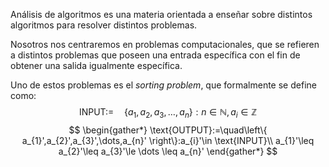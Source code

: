 Análisis de algoritmos es una materia orientada a enseñar sobre distintos algoritmos para resolver distintos problemas.

Nosotros nos centraremos en problemas computacionales, que se refieren a distintos problemas que poseen una entrada específica con el fin de obtener una salida igualmente específica.

Uno de estos problemas es el *sorting problem*, que formalmente se define como:
$$
\text{INPUT}:=\quad \left\{ a_{1},a_{2},a_{3},\dots,a_{n} \right\}:n\in\mathbb{N},a_{i}\in\mathbb{Z}
$$
$$
\begin{gather*}
\text{OUTPUT}:=\quad\left\{ a_{1}',a_{2}',a_{3}',\dots,a_{n}' \right\}:a_{i}'\in \text{INPUT}\\
a_{1}'\leq a_{2}'\leq a_{3}'\le \dots \leq a_{n}'
\end{gather*}
$$

